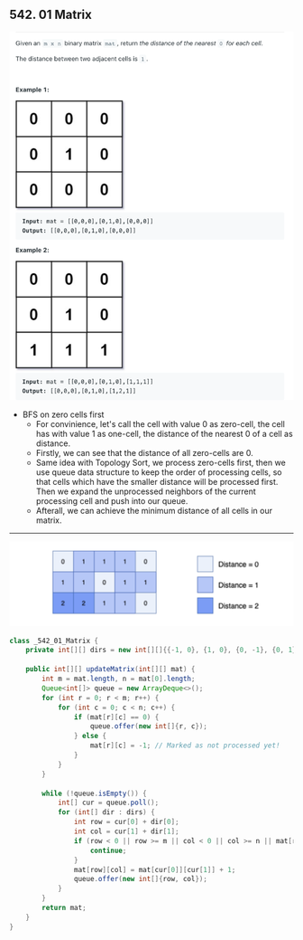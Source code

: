 ## 542. 01 Matrix
![](img/2023-08-11-00-10-23.png)

- BFS on zero cells first
  - For convinience, let's call the cell with value 0 as zero-cell, the cell has with value 1 as one-cell, 
    the distance of the nearest 0 of a cell as distance.
  - Firstly, we can see that the distance of all zero-cells are 0.
  - Same idea with Topology Sort, we process zero-cells first, then we use queue data structure to 
    keep the order of processing cells, so that cells which have the smaller distance will be processed first. 
    Then we expand the unprocessed neighbors of the current processing cell and push into our queue.
  - Afterall, we can achieve the minimum distance of all cells in our matrix.

---
![](img/2023-08-11-00-12-30.png)


```java
class _542_01_Matrix {
    private int[][] dirs = new int[][]{{-1, 0}, {1, 0}, {0, -1}, {0, 1}};

    public int[][] updateMatrix(int[][] mat) {
        int m = mat.length, n = mat[0].length;
        Queue<int[]> queue = new ArrayDeque<>();
        for (int r = 0; r < m; r++) {
            for (int c = 0; c < n; c++) {
                if (mat[r][c] == 0) {
                    queue.offer(new int[]{r, c});
                } else {
                    mat[r][c] = -1; // Marked as not processed yet!
                }
            }
        }

        while (!queue.isEmpty()) {
            int[] cur = queue.poll();
            for (int[] dir : dirs) {
                int row = cur[0] + dir[0];
                int col = cur[1] + dir[1];
                if (row < 0 || row >= m || col < 0 || col >= n || mat[row][col] != -1) {
                    continue;
                }
                mat[row][col] = mat[cur[0]][cur[1]] + 1;
                queue.offer(new int[]{row, col});
            }
        }
        return mat;
    }
}
```